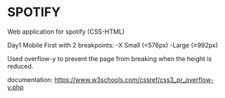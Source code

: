 # SPOTIFY

Web application for spotify (CSS-HTML)

Day1 
Mobile First with 2 breakpoints: 
-X Small (<576px)
-Large (≥992px)

Used overflow-y to prevent the page from breaking when the height is reduced.

documentation:
https://www.w3schools.com/cssref/css3_pr_overflow-y.php
